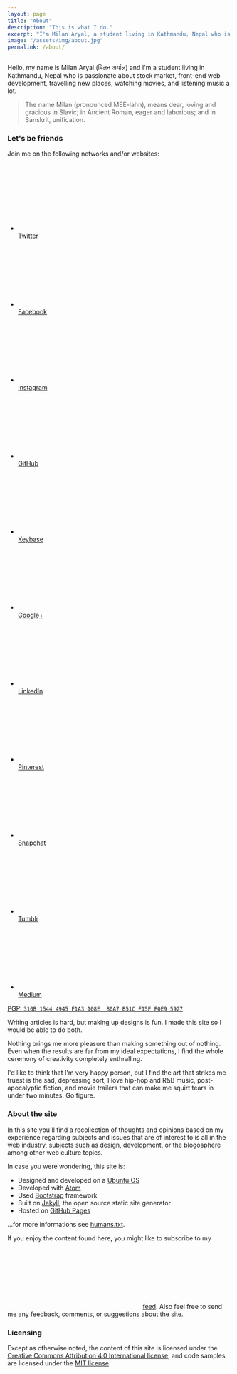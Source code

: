 ```yaml
---
layout: page
title: "About"
description: "This is what I do."
excerpt: "I'm Milan Aryal, a student living in Kathmandu, Nepal who is passionate about stock market, front-end web development, travelling new places, watching movies, and listening music a lot."
image: "/assets/img/about.jpg"
permalink: /about/
---
```


Hello, my name is Milan Aryal (मिलन अर्याल) and I'm a student living in Kathmandu, Nepal who is passionate about stock market, front-end web development, travelling new places, watching movies, and listening music a lot.

> The name Milan (pronounced MEE-lahn), means dear, loving and gracious in Slavic; in Ancient Roman, eager and laborious; and in Sanskrit, unification.

### Let's be friends

Join me on the following networks and/or websites:

<!-- Social links -->
<ul class="social-links">
  <li>
    <a rel="me" href="//twitter.com/MilanAryal">
      <span class="svg-icon svg-baseline" aria-hidden="true">
        <svg><use xlink:href="/assets/icons/icons.min.svg#icon-twitter"></use></svg>
      </span><br><span class="label">Twitter</span>
    </a>
  </li>
  <li>
    <a rel="me" href="//facebook.com/considermilan">
      <span class="svg-icon svg-baseline" aria-hidden="true">
        <svg><use xlink:href="/assets/icons/icons.min.svg#icon-facebook"></use></svg>
      </span><br><span class="label">Facebook</span>
    </a>
  </li>
  <li>
     <a rel="me" href="//instagram.com/milanaryal">
      <span class="svg-icon svg-baseline" aria-hidden="true">
        <svg><use xlink:href="/assets/icons/icons.min.svg#icon-instagram"></use></svg>
      </span><br><span class="label">Instagram</span>
    </a>
  </li>
  <li>
    <a rel="me" href="//github.com/MilanAryal">
      <span class="svg-icon svg-baseline" aria-hidden="true">
        <svg><use xlink:href="/assets/icons/icons.min.svg#icon-github"></use></svg>
      </span><br><span class="label">GitHub</span>
    </a>
  </li>
  <li>
    <a rel="me" href="//keybase.io/milanaryal">
      <span class="svg-icon svg-baseline" aria-hidden="true">
        <svg><use xlink:href="/assets/icons/icons.min.svg#icon-key"></use></svg>
      </span><br><span class="label">Keybase</span>
    </a>
  </li>
  <li>
    <a rel="me" href="//google.com/+MilanAryal">
      <span class="svg-icon svg-baseline" aria-hidden="true">
        <svg><use xlink:href="/assets/icons/icons.min.svg#icon-google-plus"></use></svg>
      </span><br><span class="label">Google+</span>
    </a>
  </li><!--
--><li>
    <a rel="me" href="//linkedin.com/in/MilanAryal">
      <span class="svg-icon svg-baseline" aria-hidden="true">
        <svg><use xlink:href="/assets/icons/icons.min.svg#icon-linkedin"></use></svg>
      </span><br><span class="label">LinkedIn</span>
    </a>
  </li>
  <li>
    <a rel="me" href="//pinterest.com/milanaryal">
      <span class="svg-icon svg-baseline" aria-hidden="true">
        <svg><use xlink:href="/assets/icons/icons.min.svg#icon-pinterest"></use></svg>
      </span><br><span class="label">Pinterest</span>
    </a>
  </li>
  <li>
    <a rel="me" href="//snapchat.com/add/milanaryal">
      <span class="svg-icon svg-baseline" aria-hidden="true">
        <svg><use xlink:href="/assets/icons/icons.min.svg#icon-snapchat"></use></svg>
      </span><br><span class="label">Snapchat</span>
    </a>
  </li>
  <li>
    <a rel="me" href="//milanaryal.tumblr.com">
      <span class="svg-icon svg-baseline" aria-hidden="true">
        <svg><use xlink:href="/assets/icons/icons.min.svg#icon-tumblr"></use></svg>
      </span><br><span class="label">Tumblr</span>
    </a>
  </li>
  <li>
    <a rel="me" href="//medium.com/@MilanAryal">
      <span class="svg-icon svg-baseline" aria-hidden="true">
        <svg><use xlink:href="/assets/icons/icons.min.svg#icon-medium"></use></svg>
      </span><br><span class="label">Medium</span>
    </a>
  </li>
</ul>

<p class="pgp-key">
  <a href="//keybase.io/milanaryal/key.asc">
    PGP: <code>310B 1544 4945 F1A3 108E  B0A7 B51C F15F F0E9 5927</code>
  </a>
</p>

Writing articles is hard, but making up designs is fun. I made this site so I would be able to do both.

Nothing brings me more pleasure than making something out of nothing. Even when the results are far from my ideal expectations, I find the whole ceremony of creativity completely enthralling.

I'd like to think that I'm very happy person, but I find the art that strikes me truest is the sad, depressing sort, I love hip-hop and R&B music, post-apocalyptic fiction, and movie trailers that can make me squirt tears in under two minutes. Go figure.

### About the site

In this site you'll find a recollection of thoughts and opinions based on my experience regarding subjects and issues that are of interest to is all in the web industry, subjects such as design, development, or the blogosphere among other web culture topics.

In case you were wondering, this site is:

* Designed and developed on a [Ubuntu OS](http://www.ubuntu.com/)
* Developed with [Atom](http://atom.io/)
* Used [Bootstrap](http://getbootstrap.com/) framework
* Built on [Jekyll](http://jekyllrb.com/), the open source static site generator
* Hosted on [GitHub Pages](http://pages.github.com/)

...for more informations see [humans.txt](/humans.txt).

If you enjoy the content found here, you might like to subscribe to my <span class="svg-icon icon-feed svg-baseline" aria-hidden="true"><svg><use xlink:href="/assets/icons/icons.min.svg#icon-feed"></use></svg></span> [feed](/feed.xml). Also feel free to send me any feedback, comments, or suggestions about the site.

### Licensing

Except as otherwise noted, the content of this site is licensed under the <a rel="license cc:license" href="//creativecommons.org/licenses/by/4.0/">Creative Commons Attribution 4.0 International license</a>, and code samples are licensed under the <a rel="license" href="//raw.githubusercontent.com/MilanAryal/milanaryal.github.io/master/LICENSE">MIT license</a>.
